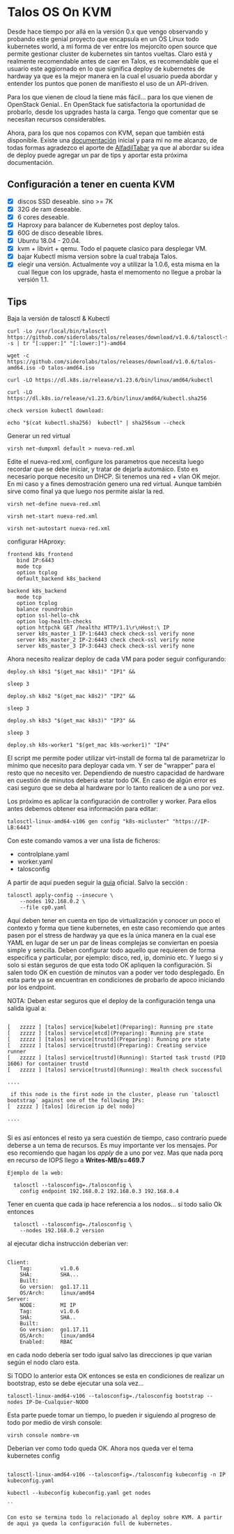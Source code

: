 Talos OS On KVM
=======================

Desde hace tiempo por allá en la versión 0.x que vengo observando y probando este genial proyecto que encapsula en un OS Linux todo kubernetes world, a mi forma de ver entre los mejorcito open source que permite gestionar cluster de kubernetes sin tantos vueltas. Claro está y realmente recomendable antes de caer en Talos, es recomendable que el usuario este aggiornado en lo que significa deploy de kubernetes de hardway ya que es la mejor manera en la cual el usuario pueda abordar y entender los puntos que ponen de manifiesto el uso de un API-driven.

Para los que vienen de cloud la tiene más fácil... para los que vienen de OpenStack Genial.. En OpenStack fue satisfactoria la oportunidad de probarlo, desde los upgrades hasta la carga. Tengo que comentar que se necesitan recursos considerables.

Ahora, para los que nos copamos con KVM, sepan que también está disponible. Existe una [documentación](https://www.talos.dev/v1.1/talos-guides/install/virtualized-platforms/kvm/) inicial y para mi  no me alcanzo, de todas formas agradezco el aporte de [AlfadilTabar](https://gist.githubusercontent.com/AlfadilTabar/cf39050c746296aec4cdd4736dcc05e9/raw/1dc5a4bcc35c8e15fd5701f576bbb65eb60f20aa/talos-kvm.sh) ya que al abordar su idea de deploy puede agregar un par de tips y aportar esta próxima documentación.



## Configuración a tener en cuenta KVM

- [X] discos SSD deseable. sino >= 7K
- [X] 32G de ram deseable.
- [X] 6 cores deseable.
- [X] Haproxy para balancer de Kubernetes post deploy talos.
- [X] 60G de disco deseable libres.
- [X] Ubuntu 18.04 - 20.04.
- [X] kvm + libvirt + qemu. Todo el paquete clasico para desplegar VM.
- [X] bajar Kubectl misma version sobre la cual trabaja Talos.
- [X] elegir una versión. Actualmente voy a utilizar la 1.0.6, esta misma en la cual llegue con los upgrade, hasta el memomento no llegue a probar la versión 1.1.

## Tips

Baja la versión de talosctl & Kubectl


```
curl -Lo /usr/local/bin/talosctl https://github.com/siderolabs/talos/releases/download/v1.0.6/talosctl-$(uname -s | tr "[:upper:]" "[:lower:]")-amd64

wget -c https://github.com/siderolabs/talos/releases/download/v1.0.6/talos-amd64.iso -O talos-amd64.iso

curl -LO https://dl.k8s.io/release/v1.23.6/bin/linux/amd64/kubectl

curl -LO https://dl.k8s.io/release/v1.23.6/bin/linux/amd64/kubectl.sha256

check version kubectl download:

echo "$(cat kubectl.sha256)  kubectl" | sha256sum --check

```

Generar un red virtual

```
virsh net-dumpxml default > nueva-red.xml

```

Edite el nueva-red.xml, configure los parametros que necesita luego recordar que se debe iniciar, y tratar de dejarla automáico. Esto es necesario porque necesito un DHCP. Si tenemos una red + vlan OK mejor. En mi caso y a fines demostración genero una red virtual. Aunque también sirve como final ya que luego nos permite aislar la red.


```
virsh net-define nueva-red.xml

virsh net-start nueva-red.xml

virsh net-autostart nueva-red.xml

```

configurar HAproxy:

```
frontend k8s_frontend
   bind IP:6443
   mode tcp
   option tcplog
   default_backend k8s_backend
   
backend k8s_backend
   mode tcp
   option tcplog
   balance roundrobin
   option ssl-hello-chk
   option log-health-checks
   option httpchk GET /healthz HTTP/1.1\r\nHost:\ IP
   server k8s_master_1 IP-1:6443 check check-ssl verify none
   server k8s_master_2 IP-2:6443 check check-ssl verify none
   server k8s_master_3 IP-3:6443 check check-ssl verify none

```

Ahora necesito realizar deploy de cada VM para poder seguir configurando:

```
deploy.sh k8s1 "$(get_mac k8s1)" "IP1" &&

sleep 3

deploy.sh k8s2 "$(get_mac k8s2)" "IP2" &&

sleep 3

deploy.sh k8s3 "$(get_mac k8s3)" "IP3" &&

sleep 3

deploy.sh k8s-worker1 "$(get_mac k8s-worker1)" "IP4"

```

El script me permite poder utilizar virt-install de forma tal de parametrizar lo mínimo que necesito para deployar cada vm. Y ser de "wrapper" para el resto que no necesito ver. Dependiendo de nuestro capacidad de hardware en cuestión de minutos deberia estar todo OK. En caso de algún error es casi seguro que se deba al hardware por lo tanto realicen de a uno por vez.

Los próximo es aplicar la configuración de controller y worker. Para ellos antes debemos obtener esa información para editar:

```
talosctl-linux-amd64-v106 gen config "k8s-micluster" "https://IP-LB:6443"

```

Con este comando vamos a ver una lista de ficheros:

 - controlplane.yaml
 - worker.yaml
 - talosconfig

A partir de aquí pueden seguir la [guia](https://www.talos.dev/v1.1/introduction/getting-started/) oficial. Salvo la sección :

```
talosctl apply-config --insecure \
    --nodes 192.168.0.2 \
    --file cp0.yaml

```

Aqui deben tener en cuenta en tipo de virtualización y conocer un poco el contexto y forma que tiene kubernetes, en este caso recomiendo que antes pasen por el stress de hardway ya que es la única manera en la cual ese YAML en lugar de ser un par de lineas complejas se conviertan en poesia simple y sencilla. Deben configurar todo aquello que requieren de forma especifica y particular, por ejemplo: disco, red, ip, dominio etc. Y luego si y solo si están seguros de que esta todo OK apliquen la configuración. Si salen todo OK en cuestión de minutos van a poder ver todo desplegado. En esta parte ya se encuentran en condiciones de probarlo de apoco iniciando por los endpoint.

NOTA: Deben estar seguros que el deploy de la configuración tenga una salida igual a:

```

[   zzzzz ] [talos] service[kubelet](Preparing): Running pre state
[   zzzzz ] [talos] service[etcd](Preparing): Running pre state
[   zzzzz ] [talos] service[trustd](Preparing): Running pre state
[   zzzzz ] [talos] service[trustd](Preparing): Creating service runner
[   zzzzz ] [talos] service[trustd](Running): Started task trustd (PID 1606) for container trustd
[   zzzzz ] [talos] service[trustd](Running): Health check successful

....

 if this node is the first node in the cluster, please run `talosctl bootstrap` against one of the following IPs:
[  zzzzz ] [talos] [direcion ip del nodo]

....


```

Si es así entonces el resto ya sera cuestión de tiempo, caso contrario puede deberse a un tema de recursos. Es muy importante ver los mensajes. Por eso recomiendo que hagan los *apply* de a uno por vez. Mas que nada porq en recurso de IOPS llego a **Writes-MB/s=469.7**


```
Ejemplo de la web:

  talosctl --talosconfig=./talosconfig \
    config endpoint 192.168.0.2 192.168.0.3 192.168.0.4

```

Tener en cuenta que cada ip hace referencia a los nodos... si todo salio Ok entonces

```
  talosctl --talosconfig=./talosconfig \
    --nodes 192.168.0.2 version

```

al ejecutar dicha instrucción deberian ver:

```

Client:
	Tag:         v1.0.6
	SHA:         SHA...
	Built:       
	Go version:  go1.17.11
	OS/Arch:     linux/amd64
Server:
	NODE:        MI IP
	Tag:         v1.0.6
	SHA:         SHA..
	Built:       
	Go version:  go1.17.11
	OS/Arch:     linux/amd64
	Enabled:     RBAC
```

en cada nodo debería ser todo igual salvo las direcciones ip que varian según el nodo claro esta.


Si TODO lo anterior esta OK entonces se esta en condiciones de realizar un bootstrap, esto se debe ejecutar una sola vez...

```
talosctl-linux-amd64-v106 --talosconfig=./talosconfig bootstrap --nodes IP-De-Cualquier-NODO

```

Esta parte puede tomar un tiempo, lo pueden ir siguiendo al progreso de todo por medio de virsh console:

```
virsh console nombre-vm
```

Deberian ver como todo queda OK. Ahora nos queda ver el tema kubernetes config

```

talosctl-linux-amd64-v106 --talosconfig=./talosconfig kubeconfig -n IP kubeconfig.yaml

kubectl --kubeconfig kubeconfig.yaml get nodes

``

Con esto se termina todo lo relacionado al deploy sobre KVM. A partir de aqui ya queda la configuración full de kubernetes.